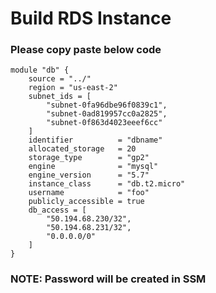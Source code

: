 # Build RDS Instance
### Please copy paste below code
```
module "db" {
    source = "../"
    region = "us-east-2"
    subnet_ids = [
        "subnet-0fa96dbe96f0839c1",
        "subnet-0ad819957cc0a2825",
        "subnet-0f863d4023eeef6cc"
    ]
    identifier          = "dbname"
    allocated_storage   = 20
    storage_type        = "gp2"
    engine              = "mysql"
    engine_version      = "5.7"
    instance_class      = "db.t2.micro"
    username            = "foo"
    publicly_accessible = true
    db_access = [
        "50.194.68.230/32",
        "50.194.68.231/32",
        "0.0.0.0/0"
    ]
}
```
### NOTE: Password will be created in SSM
